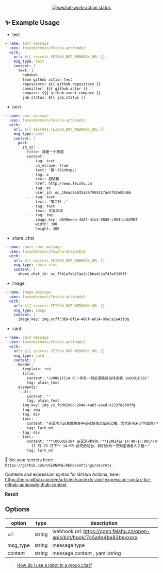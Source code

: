 <p align="center">
  <a href="https://github.com/foxundermoon/wechat-work-action"><img alt="wechat-work-action status" src="https://github.com/foxundermoon/wechat-work-action/workflows/build-test/badge.svg"></a>
</p>

## ✨ Example Usage

- text

```yml
- name: text message
  uses: foxundermoon/feishu-action@v2
  with:
    url: ${{ secrets.FEISHU_BOT_WEBHOOK_URL }}
    msg_type: text
    content: |
      text: |
        hahahah
        from github action test
        repository: ${{ github.repository }}
        committer: ${{ github.actor }}
        compare: ${{ github.event.compare }}
        job status: ${{ job.status }}
```

- post

```yml
- name: post message
  uses: foxundermoon/feishu-action@v2
  with:
    url: ${{ secrets.FEISHU_BOT_WEBHOOK_URL }}
    msg_type: post
    content: |
      post:
        zh_cn:
          title: 我是一个标题
          content:
          - - tag: text
              un_escape: true
              text: '第一行&nbsp;:'
            - tag: a
              text: 超链接
              href: http://www.feishu.cn
            - tag: at
              user_id: ou_18eac85d35a26f989317ad4f02e8bbbb
          - - tag: text
              text: '第二行 :'
            - tag: text
              text: 文本测试
          - - tag: img
              image_key: d640eeea-4d2f-4cb3-88d8-c964fab53987
              width: 300
              height: 300
```

- share_chat

```yml
- name: share_chat message
  uses: foxundermoon/feishu-action@v2
  with:
    url: ${{ secrets.FEISHU_BOT_WEBHOOK_URL }}
    msg_type: share_chat
    content: |
      share_chat_id: oc_f5b1a7eb27ae2c7b6adc2a74faf339ff
```

- image

```yml
- name: image message
  uses: foxundermoon/feishu-action@v2
  with:
    url: ${{ secrets.FEISHU_BOT_WEBHOOK_URL }}
    msg_type: image
    content: |
      image_key: img_ecffc3b9-8f14-400f-a014-05eca1a4310g
```

- card

```yml
- name: card message
  uses: foxundermoon/feishu-action@v2
  with:
    url: ${{ secrets.FEISHU_BOT_WEBHOOK_URL }}
    msg_type: card
    content: |
      header:
        template: red
        title:
          content: "\U0001F514 叮～你有一封圣诞邀请函待查收 \U0001F381"
          tag: plain_text
      elements:
      - alt:
          content: ''
          tag: plain_text
        img_key: img_v2_fddd29cd-2846-4a03-aaed-d22878e503fg
        tag: img
      - tag: div
        text:
          content: "圣诞老人赶着麋鹿在平安夜悄悄光临办公楼，为大家带来了丰盛的下午茶～\U0001F385\nBUT...圣诞老人走得太急，忘记带礼物了！！\U0001F622\n\n为活跃办公室气氛，增加同事间情谊，我们将举办圣诞礼物交换派对～！\U0001F942"
          tag: lark_md
      - tag: div
        text:
          content: "**\U0001F384 圣诞派对时间：**12月24日 14:00-17:00\n\n**\U0001F381 礼物交换方式：**请各位小伙伴们在包装好你准备的礼物之后，附上卡片祝福语，在
            12 月 23 日下午 14:00 前交给前台，我们会统一交到圣诞老人手里～"
          tag: lark_md
```

🔐 Set your secrets here: `https://github.com/USERNAME/REPO/settings/secrets`.

Contexts and expression syntax for GitHub Actions, here: https://help.github.com/en/articles/contexts-and-expression-syntax-for-github-actions#github-context

**Result**

## Options

| option   | type   | description                                                               |
| -------- | ------ | ------------------------------------------------------------------------- |
| url      | string | webhook url: https://open.feishu.cn/open-apis/bot/hook/7c5a4a4ba83bxxxxxx |
| msg_type | string | message type                                                              |
| content  | string | message content , yaml string                                             |

> [How do I use a robot in a group chat?](https://getfeishu.cn/hc/zh-cn/articles/360024984973-%E5%9C%A8%E7%BE%A4%E8%81%8A%E4%B8%AD%E4%BD%BF%E7%94%A8%E6%9C%BA%E5%99%A8%E4%BA%BA)
